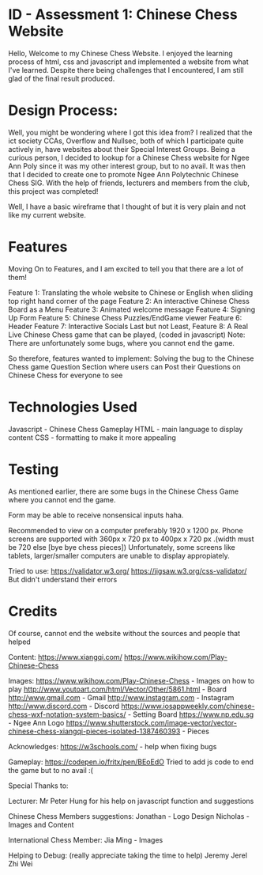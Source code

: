<!-- Project Documentation -->
# ID - Assessment 1: Chinese Chess Website
Hello, Welcome to my Chinese Chess Website. I enjoyed the learning process of html, css and javascript and implemented a website from what I've learned. Despite there being challenges that I encountered, I am still glad of the final result produced.

# Design Process:
Well, you might be wondering where I got this idea from? I realized that the ict society CCAs, Overflow and Nullsec, both of which I participate quite actively in, have websites about their Special Interest Groups. Being a curious person, I decided to lookup for a Chinese Chess website for Ngee Ann Poly since it was my other interest group, but to no avail. It was then that I decided to create one to promote Ngee Ann Polytechnic Chinese Chess SIG. With the help of friends, lecturers and members from the club, this project was completed!

Well, I have a basic wireframe that I thought of but it is very plain and not like my current website.

# Features
Moving On to Features, and I am excited to tell you that there are a lot of them!

Feature 1: Translating the whole website to Chinese or English when sliding top right hand corner of the page
Feature 2: An interactive Chinese Chess Board as a Menu
Feature 3: Animated welcome message
Feature 4: Signing Up Form
Feature 5: Chinese Chess Puzzles/EndGame viewer
Feature 6: Header
Feature 7: Interactive Socials
Last but not Least,
Feature 8: A Real Live Chinese Chess game that can be played, (coded in javascript)
Note: There are unfortunately some bugs, where you cannot end the game.


So therefore, features wanted to implement:
Solving the bug to the Chinese Chess game
Question Section where users can Post their Questions on Chinese Chess for everyone to see

# Technologies Used

Javascript - Chinese Chess Gameplay
HTML - main language to display content
CSS - formatting to make it more appealing

# Testing
As mentioned earlier, there are some bugs in the Chinese Chess Game where you cannot end the game.

Form may be able to receive nonsensical inputs haha.

Recommended to view on a computer preferably 1920 x 1200 px.
Phone screens are supported with 360px x 720 px to 400px x 720 px .(width must be 720 else [bye bye chess pieces])
Unfortunately, some screens like tablets, larger/smaller computers are unable to display appropiately.

Tried to use:
https://validator.w3.org/
https://jigsaw.w3.org/css-validator/
But didn't understand their errors
<!-- Credits and references -->
# Credits
Of course, cannot end the website without the sources and people that helped 

Content:
https://www.xiangqi.com/
https://www.wikihow.com/Play-Chinese-Chess

Images:
https://www.wikihow.com/Play-Chinese-Chess - Images on how to play
http://www.youtoart.com/html/Vector/Other/5861.html - Board
http://www.gmail.com - Gmail
http://www.instagram.com - Instagram
http://www.discord.com - Discord
https://www.iosappweekly.com/chinese-chess-wxf-notation-system-basics/ - Setting Board
https://www.np.edu.sg - Ngee Ann Logo
https://www.shutterstock.com/image-vector/vector-chinese-chess-xiangqi-pieces-isolated-1387460393 - Pieces

Acknowledges:
https://w3schools.com/ - help when fixing bugs

Gameplay:
https://codepen.io/fritx/pen/BEoEdO
Tried to add js code to end the game but to no avail :(

Special Thanks to:

Lecturer:
    Mr Peter Hung
    for his help on javascript function and suggestions

Chinese Chess Members suggestions:
    Jonathan - Logo Design
    Nicholas - Images and Content

International Chess Member:
    Jia Ming - Images

Helping to Debug:
(really appreciate taking the time to help)
    Jeremy
    Jerel
    Zhi Wei





